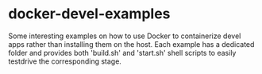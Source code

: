 # docker-devel-examples
Some interesting examples on how to use Docker to containerize devel apps rather than installing them on the host.
Each example has a dedicated folder and provides both 'build.sh' and 'start.sh' shell scripts to easily testdrive the corresponding stage.
 

